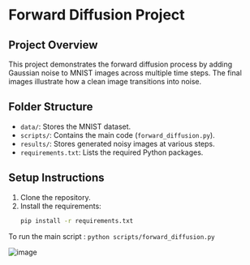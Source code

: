 # Forward Diffusion Project

## Project Overview
This project demonstrates the forward diffusion process by adding Gaussian noise to MNIST images across multiple time steps. The final images illustrate how a clean image transitions into noise.

## Folder Structure
- `data/`: Stores the MNIST dataset.
- `scripts/`: Contains the main code (`forward_diffusion.py`).
- `results/`: Stores generated noisy images at various steps.
- `requirements.txt`: Lists the required Python packages.

## Setup Instructions
1. Clone the repository.
2. Install the requirements:
   ```bash
   pip install -r requirements.txt

To run the main script  : `python scripts/forward_diffusion.py`

![image](https://github.com/user-attachments/assets/885be030-331d-40d9-b5de-062e81cc3227)

